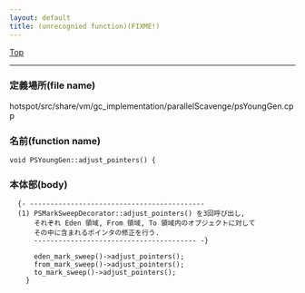 ```yaml
---
layout: default
title: (unrecognied function)(FIXME!)
---
```

[Top](../index.html)

--- 
### 定義場所(file name)
hotspot/src/share/vm/gc_implementation/parallelScavenge/psYoungGen.cpp

### 名前(function name)
```
void PSYoungGen::adjust_pointers() {
```

### 本体部(body)
```
  {- -------------------------------------------
  (1) PSMarkSweepDecorator::adjust_pointers() を3回呼び出し, 
      それぞれ Eden 領域, From 領域, To 領域内のオブジェクトに対して
      その中に含まれるポインタの修正を行う.
      ---------------------------------------- -}

	  eden_mark_sweep()->adjust_pointers();
	  from_mark_sweep()->adjust_pointers();
	  to_mark_sweep()->adjust_pointers();
	}
	
```


